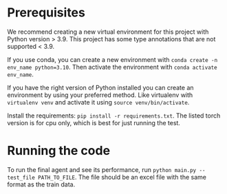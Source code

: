 # Prerequisites

We recommend creating a new virtual environment for this project with Python version > 3.9. This project has some type annotations that are not supported < 3.9.

If you use conda, you can create a new environment with `conda create -n env_name python=3.10`. Then activate the environment with `conda activate env_name`.

If you have the right version of Python installed you can create an environment by using your preferred method. Like virtualenv with `virtualenv venv` and activate it using `source venv/bin/activate`.

Install the requirements: `pip install -r requirements.txt`. The listed torch version is for cpu only, which is best for just running the test.

# Running the code

To run the final agent and see its performance, run `python main.py --test_file PATH_TO_FILE`. The file should be an excel file with the same format as the train data.